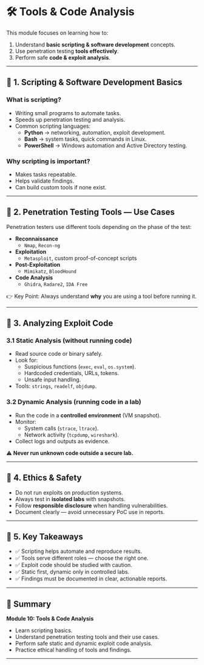 # 🛠️ Tools & Code Analysis

This module focuses on learning how to:
1. Understand **basic scripting & software development** concepts.  
2. Use penetration testing **tools effectively**.  
3. Perform safe **code & exploit analysis**.  

---

## 📌 1. Scripting & Software Development Basics

### What is scripting?
- Writing small programs to automate tasks.
- Speeds up penetration testing and analysis.
- Common scripting languages:
  - **Python** → networking, automation, exploit development.
  - **Bash** → system tasks, quick commands in Linux.
  - **PowerShell** → Windows automation and Active Directory testing.

### Why scripting is important?
- Makes tasks repeatable.
- Helps validate findings.
- Can build custom tools if none exist.

---

## 📌 2. Penetration Testing Tools — Use Cases

Penetration testers use different tools depending on the phase of the test:

- **Reconnaissance**
  - `Nmap`, `Recon-ng`
- **Exploitation**
  - `Metasploit`, custom proof-of-concept scripts
- **Post-Exploitation**
  - `Mimikatz`, `BloodHound`
- **Code Analysis**
  - `Ghidra`, `Radare2`, `IDA Free`

👉 Key Point: Always understand **why** you are using a tool before running it.

---

## 📌 3. Analyzing Exploit Code

### 3.1 Static Analysis (without running code)
- Read source code or binary safely.
- Look for:
  - Suspicious functions (`exec`, `eval`, `os.system`).
  - Hardcoded credentials, URLs, tokens.
  - Unsafe input handling.
- Tools: `strings`, `readelf`, `objdump`.

### 3.2 Dynamic Analysis (running code in a lab)
- Run the code in a **controlled environment** (VM snapshot).
- Monitor:
  - System calls (`strace`, `ltrace`).
  - Network activity (`tcpdump`, `wireshark`).
- Collect logs and outputs as evidence.

⚠️ **Never run unknown code outside a secure lab.**

---

## 📌 4. Ethics & Safety

- Do not run exploits on production systems.
- Always test in **isolated labs** with snapshots.
- Follow **responsible disclosure** when handling vulnerabilities.
- Document clearly — avoid unnecessary PoC use in reports.

---

## 📌 5. Key Takeaways

- ✅ Scripting helps automate and reproduce results.  
- ✅ Tools serve different roles — choose the right one.  
- ✅ Exploit code should be studied with caution.  
- ✅ Static first, dynamic only in controlled labs.  
- ✅ Findings must be documented in clear, actionable reports.  

---

## 📌 Summary

**Module 10: Tools & Code Analysis**  
- Learn scripting basics.  
- Understand penetration testing tools and their use cases.  
- Perform safe static and dynamic exploit code analysis.  
- Practice ethical handling of tools and findings.  

---
